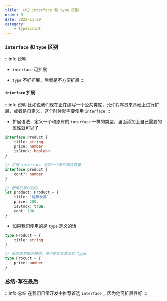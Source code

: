 ```yaml
---
title: （九）interface 和 type 区别
order: 9
date: 2022-11-29
category:
    - TypeScript
---
```



### `interface` 和 `type` 区别
:::info 说明
- `interface` 可扩展

- `type` 不好扩展，后者是不方便扩展
:::

#### `interface` 扩展
:::info 说明
比如说我们现在正在编写一个公共类库，允许程序员来基础上进行扩展，或者是自定义，这个时候就需要使用 `interface`
:::

- 扩展语法，定义一个和原有的 `interface` 一样的类型，里面添加上自己需要的属性就可以了

```ts
interface Product {
    title: string
    price: number
    isStock: boolean
}

// 扩展 interface 添加一个新的属性数量
interface product {
    cont?: number
}

// 使用扩展过后的
let product: Product = {
    title: '纯棉秋裤',
    price: 200,
    isStock: true,
    cont: 100
}
```

- 如果我们使用的是 `type` 定义的话
```ts
type Product = {
    title: string
}

// 此时这里就会报错，说不能定义重复的 type
type Procuct = {
    price: number
}
```

### 总结-写在最后
:::info 总结
在我们日常开发中推荐首选 `interface` ，因为他可扩展性好
:::